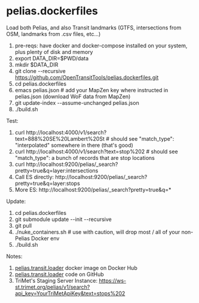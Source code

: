 # pelias.dockerfiles

Load both Pelias, and also Transit landmarks (GTFS, intersections from OSM, landmarks from .csv files, etc...)

1. pre-reqs: have docker and docker-compose installed on your system, plus plenty of disk and memory
1. export DATA_DIR=$PWD/data
1. mkdir $DATA_DIR
1. git clone --recursive https://github.com/OpenTransitTools/pelias.dockerfiles.git
1. cd pelias.dockerfiles
1. emacs pelias.json # add your MapZen key where instructed in pelias.json (download WoF data from MapZen)
1. git update-index --assume-unchanged pelias.json
1. ./build.sh

Test:
1. curl http://localhost:4000/v1/search?text=888%20SE%20Lambert%20St # should see "match_type": "interpolated" somewhere in there (that's good)
1. curl http://localhost:4000/v1/search?text=stop%202 # should see "match_type": a bunch of records that are stop locations
1. curl http://localhost:9200/pelias/_search?pretty=true&q=layer:intersections
1. Call ES directly: http://localhost:9200/pelias/_search?pretty=true&q=layer:stops
1. More ES: http://localhost:9200/pelias/_search?pretty=true&q=*

Update:
1. cd pelias.dockerfiles
1. git submodule update --init --recursive
1. git pull
1. ./nuke_containers.sh # use with caution, will drop most / all of your non-Pelias Docker env
1. ./build.sh

Notes: 
1. [pelias.transit.loader](https://hub.docker.com/r/opentransittools/pelias.transit.loader/builds/) docker image on Docker Hub
1. [pelias.transit.loader](https://github.com/OpenTransitTools/pelias.transit.loader) code on GitHub
1. TriMet's Staging Server Instance: https://ws-st.trimet.org/pelias/v1/search?api_key=YourTriMetApiKey&text=stops%202
